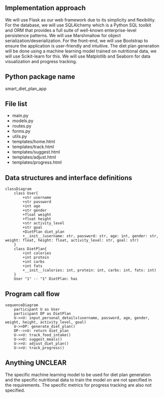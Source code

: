 ## Implementation approach

We will use Flask as our web framework due to its simplicity and flexibility. For the database, we will use SQLAlchemy which is a Python SQL toolkit and ORM that provides a full suite of well-known enterprise-level persistence patterns. We will use Marshmallow for object serialization/deserialization. For the front-end, we will use Bootstrap to ensure the application is user-friendly and intuitive. The diet plan generation will be done using a machine learning model trained on nutritional data, we will use Scikit-learn for this. We will use Matplotlib and Seaborn for data visualization and progress tracking.

## Python package name

smart_diet_plan_app

## File list

- main.py
- models.py
- routes.py
- forms.py
- utils.py
- templates/home.html
- templates/track.html
- templates/suggest.html
- templates/adjust.html
- templates/progress.html

## Data structures and interface definitions


    classDiagram
        class User{
            +str username
            +str password
            +int age
            +str gender
            +float weight
            +float height
            +str activity_level
            +str goal
            +DietPlan diet_plan
            +__init__(username: str, password: str, age: int, gender: str, weight: float, height: float, activity_level: str, goal: str)
        }
        class DietPlan{
            +int calories
            +int protein
            +int carbs
            +int fats
            +__init__(calories: int, protein: int, carbs: int, fats: int)
        }
        User "1" -- "1" DietPlan: has
    

## Program call flow


    sequenceDiagram
        participant U as User
        participant DP as DietPlan
        U->>U: input_personal_details(username, password, age, gender, weight, height, activity_level, goal)
        U->>DP: generate_diet_plan()
        DP-->>U: return diet_plan
        U->>U: track_food_intake()
        U->>U: suggest_meals()
        U->>U: adjust_diet_plan()
        U->>U: track_progress()
    

## Anything UNCLEAR

The specific machine learning model to be used for diet plan generation and the specific nutritional data to train the model on are not specified in the requirements. The specific metrics for progress tracking are also not specified.

